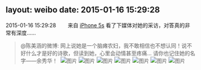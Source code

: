 layout: weibo
date: 2015-01-16 15:29:28
---
2015-01-16 15:29:28  &nbsp;&nbsp;&nbsp;&nbsp;&nbsp;&nbsp; 来自 <a href="sinaweibo://customweibosource" rel="nofollow">iPhone 5s</a>
看了下媒体对她的采访，对答真的非常有深度……
>  @陈美涵的微博: 网上说她是一个脑瘫农妇，我不敢相信也不想认同！说不好什么才是好的诗歌，但读到她，心里会动情甚至疼痛… 请你也记住她的名字——余秀华！ ​​​
>  ![图片](https://ww1.sinaimg.cn/large/4d81cacajw1eob92fyx06j20br0dygmx.jpg)
>  ![图片](https://ww2.sinaimg.cn/large/4d81cacajw1eob92gxpxrj20c70fgq48.jpg)
>  ![图片](https://ww4.sinaimg.cn/large/4d81cacajw1eob92h8ln2j20pa0nkq6l.jpg)
>  ![图片](https://ww4.sinaimg.cn/large/4d81cacajw1eob92ddbhhj20k011gtb7.jpg)
>  ![图片](https://ww3.sinaimg.cn/large/4d81cacajw1eob92lflqmj20go0m7q6v.jpg)
>  ![图片](https://ww2.sinaimg.cn/large/4d81cacajw1eob92llxojj20ef0b0gmf.jpg)
>  ![图片](https://ww1.sinaimg.cn/large/4d81cacajw1eob92kcipcj20k00ruabu.jpg)
